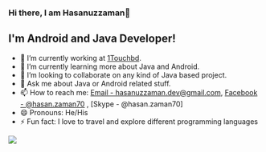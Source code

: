 ### Hi there, I am Hasanuzzaman👋

## I'm Android and Java Developer!
- 🔭 I’m currently working at [1Touchbd](https://1touchbd.com/).
- 🌱 I’m currently learning more about Java and Android.
- 👯 I’m looking to collaborate on any kind of Java based project.
- 💬 Ask me about Java or Android related stuff.
- 📫 How to reach me: [Email - hasanuzzaman.dev@gmail.com](https://mail.google.com/mail/u/0/?tab=rm&ogbl#inbox?compose=CllgCJfprmLvjnxCfJkgGCqHCtxWpBdSxGrqFpKcdpldCnxxSbbLJRctWNbMGkmcBgbfvGFvmzg), [Facebook - @hasan.zaman70](https://www.facebook.com/hasan.zaman70/) , [Skype - @hasan.zaman70]
- 😄 Pronouns: He/His
- ⚡ Fun fact:  I love to travel and explore different programming languages

<img src = "https://github-readme-stats.vercel.app/api?username=hasanuzzaman-dev&&show_icons=true&title_color=ffffff&icon_color=bb2acf&text_color=daf7dc&bg_color=151515">

